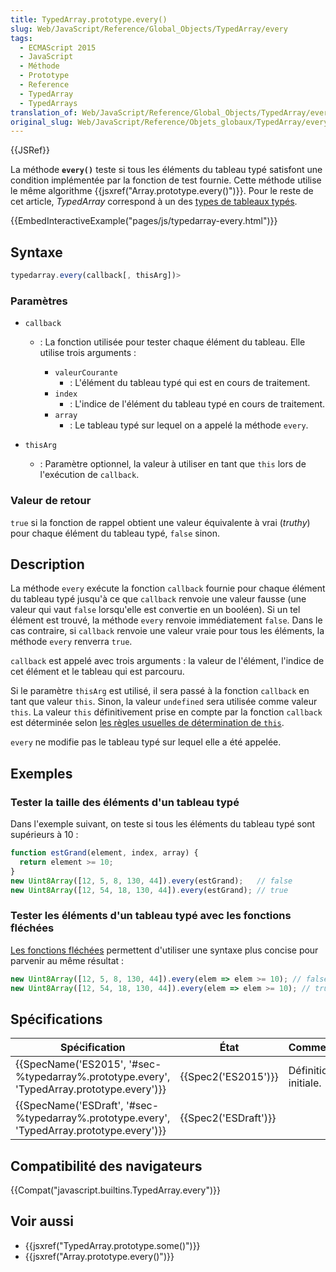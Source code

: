 ```yaml
---
title: TypedArray.prototype.every()
slug: Web/JavaScript/Reference/Global_Objects/TypedArray/every
tags:
  - ECMAScript 2015
  - JavaScript
  - Méthode
  - Prototype
  - Reference
  - TypedArray
  - TypedArrays
translation_of: Web/JavaScript/Reference/Global_Objects/TypedArray/every
original_slug: Web/JavaScript/Reference/Objets_globaux/TypedArray/every
---
```

{{JSRef}}

La méthode **`every()`** teste si tous les éléments du tableau typé satisfont une condition implémentée par la fonction de test fournie. Cette méthode utilise le même algorithme {{jsxref("Array.prototype.every()")}}. Pour le reste de cet article, _TypedArray_ correspond à un des [types de tableaux typés](/fr/docs/Web/JavaScript/Reference/Objets_globaux/TypedArray#Les_objets_TypedArray).

{{EmbedInteractiveExample("pages/js/typedarray-every.html")}}

## Syntaxe

```js
typedarray.every(callback[, thisArg])>
```

### Paramètres

- `callback`

  - : La fonction utilisée pour tester chaque élément du tableau. Elle utilise trois arguments :

    - `valeurCourante`
      - : L'élément du tableau typé qui est en cours de traitement.
    - `index`
      - : L'indice de l'élément du tableau typé en cours de traitement.
    - `array`
      - : Le tableau typé sur lequel on a appelé la méthode `every`.

- `thisArg`
  - : Paramètre optionnel, la valeur à utiliser en tant que `this` lors de l'exécution de `callback`.

### Valeur de retour

`true` si la fonction de rappel obtient une valeur équivalente à vrai (_truthy_) pour chaque élément du tableau typé, `false` sinon.

## Description

La méthode `every` exécute la fonction `callback` fournie pour chaque élément du tableau typé jusqu'à ce que `callback` renvoie une valeur fausse (une valeur qui vaut `false` lorsqu'elle est convertie en un booléen). Si un tel élément est trouvé, la méthode `every` renvoie immédiatement `false`. Dans le cas contraire, si `callback` renvoie une valeur vraie pour tous les éléments, la méthode `every` renverra `true`.

`callback` est appelé avec trois arguments : la valeur de l'élément, l'indice de cet élément et le tableau qui est parcouru.

Si le paramètre `thisArg` est utilisé, il sera passé à la fonction `callback` en tant que valeur `this`. Sinon, la valeur `undefined` sera utilisée comme valeur `this`. La valeur `this` définitivement prise en compte par la fonction `callback` est déterminée selon [les règles usuelles de détermination de `this`](/fr/docs/Web/JavaScript/Reference/Opérateurs/L_opérateur_this).

`every` ne modifie pas le tableau typé sur lequel elle a été appelée.

## Exemples

### Tester la taille des éléments d'un tableau typé

Dans l'exemple suivant, on teste si tous les éléments du tableau typé sont supérieurs à 10 :

```js
function estGrand(element, index, array) {
  return element >= 10;
}
new Uint8Array([12, 5, 8, 130, 44]).every(estGrand);   // false
new Uint8Array([12, 54, 18, 130, 44]).every(estGrand); // true
```

### Tester les éléments d'un tableau typé avec les fonctions fléchées

[Les fonctions fléchées](/fr/docs/Web/JavaScript/Reference/Fonctions/Fonctions_fléchées) permettent d'utiliser une syntaxe plus concise pour parvenir au même résultat :

```js
new Uint8Array([12, 5, 8, 130, 44]).every(elem => elem >= 10); // false
new Uint8Array([12, 54, 18, 130, 44]).every(elem => elem >= 10); // true
```

## Spécifications

| Spécification                                                                                                            | État                         | Commentaires         |
| ------------------------------------------------------------------------------------------------------------------------ | ---------------------------- | -------------------- |
| {{SpecName('ES2015', '#sec-%typedarray%.prototype.every', 'TypedArray.prototype.every')}} | {{Spec2('ES2015')}}     | Définition initiale. |
| {{SpecName('ESDraft', '#sec-%typedarray%.prototype.every', 'TypedArray.prototype.every')}} | {{Spec2('ESDraft')}} |                      |

## Compatibilité des navigateurs

{{Compat("javascript.builtins.TypedArray.every")}}

## Voir aussi

- {{jsxref("TypedArray.prototype.some()")}}
- {{jsxref("Array.prototype.every()")}}
